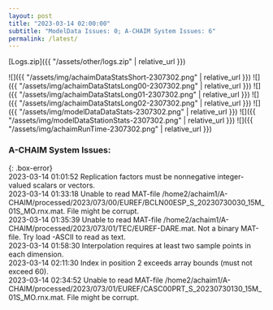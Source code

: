 ```yaml
---
layout: post
title: "2023-03-14 02:00:00"
subtitle: "ModelData Issues: 0; A-CHAIM System Issues: 6"
permalink: /latest/
---
```


[Logs.zip]({{ "/assets/other/logs.zip" | relative_url }})  

![]({{ "/assets/img/achaimDataStatsShort-2307302.png" | relative_url }})
![]({{ "/assets/img/achaimDataStatsLong00-2307302.png" | relative_url }})
![]({{ "/assets/img/achaimDataStatsLong01-2307302.png" | relative_url }})
![]({{ "/assets/img/achaimDataStatsLong02-2307302.png" | relative_url }})
![]({{ "/assets/img/modelDataDataStats-2307302.png" | relative_url }})
![]({{ "/assets/img/modelDataStationStats-2307302.png" | relative_url }})
![]({{ "/assets/img/achaimRunTime-2307302.png" | relative_url }})


### A-CHAIM System Issues:  
  
{: .box-error}  
2023-03-14 01:01:52 Replication factors must be nonnegative integer-valued scalars or vectors.  
2023-03-14 01:33:18 Unable to read MAT-file /home2/achaim1/A-CHAIM/processed/2023/073/00/EUREF/BCLN00ESP_S_20230730030_15M_01S_MO.rnx.mat. File might be corrupt.  
2023-03-14 01:35:39 Unable to read MAT-file /home2/achaim1/A-CHAIM/processed/2023/073/01/TEC/EUREF-DARE.mat. Not a binary MAT-file. Try load -ASCII to read as text.  
2023-03-14 01:58:30 Interpolation requires at least two sample points in each dimension.  
2023-03-14 02:11:30 Index in position 2 exceeds array bounds (must not exceed 60).  
2023-03-14 02:34:52 Unable to read MAT-file /home2/achaim1/A-CHAIM/processed/2023/073/01/EUREF/CASC00PRT_S_20230730130_15M_01S_MO.rnx.mat. File might be corrupt.  
